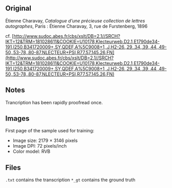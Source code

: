 ## Original
Étienne Charavay, _Catalogue d’une précieuse collection de lettres autographes_,
Paris : Étienne Charavay, 3, rue de Furstenberg, 1896 

cf. [http://www.sudoc.abes.fr/cbs/xslt/DB=2.1//SRCH?IKT=12&TRM=181028611&COOKIE=U10178,Klecteurweb,D2.1,E1790de34-191,I250,B341720009+,SY,QDEF,A%5C9008+1,,J,H2-26,,29,,34,,39,,44,,49-50,,53-78,,80-87,NLECTEUR+PSI,R77.57.145.26,FN](http://www.sudoc.abes.fr/cbs/xslt/DB=2.1//SRCH?IKT=12&TRM=181028611&COOKIE=U10178,Klecteurweb,D2.1,E1790de34-191,I250,B341720009+,SY,QDEF,A%5C9008+1,,J,H2-26,,29,,34,,39,,44,,49-50,,53-78,,80-87,NLECTEUR+PSI,R77.57.145.26,FN)

## Notes
Trancription has been rapidly proofread once.

## Images

First page of the sample used for training:
- Image size: 2179 × 3146 pixels
- Image DPI: 72 pixels/inch
- Color model: RVB 

## Files

```.txt``` contains the transcription
```*_gt``` contains the ground truth
